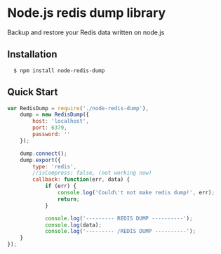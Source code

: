 Node.js redis dump library
==========

Backup and restore your Redis data written on node.js

## Installation

```
  $ npm install node-redis-dump
```

## Quick Start
```js
var RedisDump = require('./node-redis-dump'),
    dump = new RedisDump({
        host: 'localhost',
        port: 6379,
        password: ''
    });

    dump.connect();
    dump.export({
        type: 'redis',
        //isCompress: false, (not working now)
        callback: function(err, data) {
            if (err) {
                console.log('Could\'t not make redis dump!', err);
                return;
            }

            console.log('--------- REDIS DUMP ----------');
            console.log(data);
            console.log('--------- /REDIS DUMP ----------');
    }
});
```
